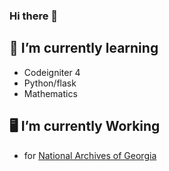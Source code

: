 ### Hi there 👋
## 🌱 I’m currently learning
- Codeigniter 4
- Python/flask 
- Mathematics

## 🖥️ I’m currently Working
- for [National Archives of Georgia](https://archive.gov.ge/)
<!-- - 📫 How to reach me:  


-->

